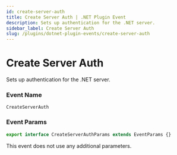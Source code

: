 ```yaml
---
id: create-server-auth
title: Create Server Auth | .NET Plugin Event
description: Sets up authentication for the .NET server.
sidebar_label: Create Server Auth
slug: /plugins/dotnet-plugin-events/create-server-auth
---
```


# Create Server Auth


Sets up authentication for the .NET server.

### Event Name

`CreateServerAuth`

### Event Params

```ts
export interface CreateServerAuthParams extends EventParams {}
```

This event does not use any additional parameters.